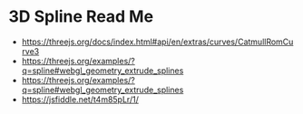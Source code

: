 # 3D Spline Read Me

* https://threejs.org/docs/index.html#api/en/extras/curves/CatmullRomCurve3
* https://threejs.org/examples/?q=spline#webgl_geometry_extrude_splines
* https://threejs.org/examples/?q=spline#webgl_geometry_extrude_splines
* https://jsfiddle.net/t4m85pLr/1/
